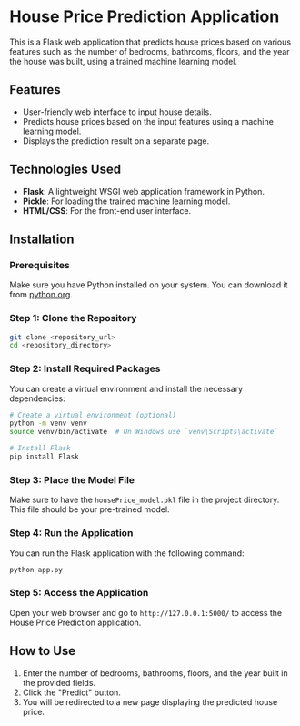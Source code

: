 
# House Price Prediction Application

This is a Flask web application that predicts house prices based on various features such as the number of bedrooms, bathrooms, floors, and the year the house was built, using a trained machine learning model.

## Features

- User-friendly web interface to input house details.
- Predicts house prices based on the input features using a machine learning model.
- Displays the prediction result on a separate page.

## Technologies Used

- **Flask**: A lightweight WSGI web application framework in Python.
- **Pickle**: For loading the trained machine learning model.
- **HTML/CSS**: For the front-end user interface.

## Installation

### Prerequisites

Make sure you have Python installed on your system. You can download it from [python.org](https://www.python.org/downloads/).

### Step 1: Clone the Repository

```bash
git clone <repository_url>
cd <repository_directory>
```

### Step 2: Install Required Packages

You can create a virtual environment and install the necessary dependencies:

```bash
# Create a virtual environment (optional)
python -m venv venv
source venv/bin/activate  # On Windows use `venv\Scripts\activate`

# Install Flask
pip install Flask
```

### Step 3: Place the Model File

Make sure to have the `housePrice_model.pkl` file in the project directory. This file should be your pre-trained model.

### Step 4: Run the Application

You can run the Flask application with the following command:

```bash
python app.py
```

### Step 5: Access the Application

Open your web browser and go to `http://127.0.0.1:5000/` to access the House Price Prediction application.

## How to Use

1. Enter the number of bedrooms, bathrooms, floors, and the year built in the provided fields.
2. Click the "Predict" button.
3. You will be redirected to a new page displaying the predicted house price.


